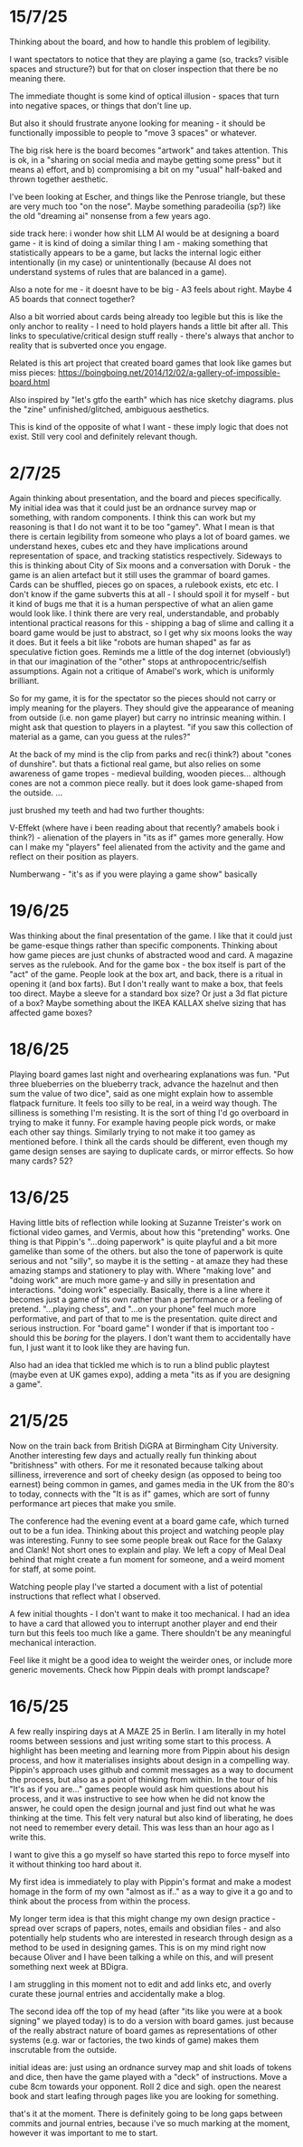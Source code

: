# 15/7/25
Thinking about the board, and how to handle this problem of legibility. 

I want spectators to notice that they are playing a game (so, tracks? visible spaces and structure?) but for that on closer inspection that there be no meaning there.

The immediate thought is some kind of optical illusion - spaces that turn into negative spaces, or things that don't line up. 

But also it should frustrate anyone looking for meaning - it should be functionally impossible to people to "move 3 spaces" or whatever. 

The big risk here is the board becomes "artwork" and takes attention. This is ok, in a "sharing on social media and maybe getting some press" but it means a) effort, and b) compromising a bit on my "usual" half-baked and thrown together aesthetic.

I've been looking at Escher, and things like the Penrose triangle, but these are very much too "on the nose". Maybe something paradeoilia (sp?) like the old "dreaming ai" nonsense from a few years ago.

side track here: i wonder how shit LLM AI would be at designing a board game - it is kind of doing a similar thing I am - making something that statistically appears to be a game, but lacks the internal logic either intentionally (in my case) or unintentionally (because AI does not understand systems of rules that are balanced in a game).

Also a note for me - it doesnt have to be big - A3 feels about right. Maybe 4 A5 boards that connect together?

Also a bit worried about cards being already too legible but this is like the only anchor to reality - I need to hold players hands a little bit after all. This links to speculative/critical design stuff really - there's always that anchor to reality that is subverted once you engage.

Related is this art project that created board games that look like games but miss pieces: https://boingboing.net/2014/12/02/a-gallery-of-impossible-board.html

Also inspired by "let's gtfo the earth" which has nice sketchy diagrams. plus the "zine" unfinished/glitched, ambiguous aesthetics. 

This is kind of the opposite of what I want - these imply logic that does not exist. Still very cool and definitely relevant though. 

# 2/7/25
Again thinking about presentation, and the board and pieces specifically. My initial idea was that it could just be an ordnance survey map or something, with random components.
I think this can work but my reasoning is that I do not want it to be too "gamey". What I mean is that there is certain legibility from someone who plays a lot of board games. we understand hexes, cubes etc and they have implications around representation of space, and tracking statistics respectively. 
Sideways to this is thinking about City of Six moons and a conversation with Doruk - the game is an alien artefact but it still uses the grammar of board games. Cards can be shuffled, pieces go on spaces, a rulebook exists, etc etc. I don't know if the game subverts this at all - I should spoil it for myself - but it kind of bugs me that it is a human perspective of what an alien game would look like. I think there are very real, understandable, and probably intentional practical reasons for this - shipping a bag of slime and calling it a board game would be just to abstract, so I get why six moons looks the way it does. But it feels a bit like "robots are human shaped" as far as speculative fiction goes. Reminds me a little of the dog internet (obviously!) in that our imagination of the "other" stops at anthropocentric/selfish assumptions. Again not a critique of Amabel's work, which is uniformly brilliant.

So for my game, it is for the spectator so the pieces should not carry or imply meaning for the players. They should give the appearance of meaning from outside (i.e. non game player) but carry no intrinsic meaning within. I might ask that question to players in a playtest. "if you saw this collection of material as a game, can you guess at the rules?"

At the back of my mind is the clip from parks and rec(i think?) about "cones of dunshire". but thats a fictional real game, but also relies on some awareness of game tropes - medieval building, wooden pieces... although cones are not a common piece really. but it does look game-shaped from the outside.
...

just brushed my teeth and had two further thoughts:

V-Effekt (where have i been reading about that recently? amabels book i think?) - alienation of the players in "its as if" games more generally. How can I make my "players" feel alienated from the activity and the game and reflect on their position as players.

Numberwang - "it's as if you were playing a game show" basically


# 19/6/25
Was thinking about the final presentation of the game. I like that it could just be game-esque things rather than specific components. Thinking about how game pieces are just chunks of abstracted wood and card. A magazine serves as the rulebook.
And for the game box - the box itself is part of the "act" of the game. People look at the box art, and back, there is a ritual in opening it (and box farts). But I don't really want to make a box, that feels too direct. Maybe a sleeve for a standard box size? Or just a 3d flat picture of a box? Maybe something about the IKEA KALLAX shelve sizing that has affected game boxes?

# 18/6/25
Playing board games last night and overhearing explanations was fun. "Put three blueberries on the blueberry track, advance the hazelnut and then sum the value of two dice", said as one might explain how to assemble flatpack furniture. It feels too silly to be real, in a weird way though. 
The silliness is something I'm resisting. It is the sort of thing I'd go overboard in trying to make it funny. For example having people pick words, or make each other say things. 
Similarly trying to not make it too gamey as mentioned before. I think all the cards should be different, even though my game design senses are saying to duplicate cards, or mirror effects. 
So how many cards? 52?

# 13/6/25
Having little bits of reflection while looking at Suzanne Treister's work on fictional video games, and Vermis, about how this "pretending" works. One thing is that Pippin's "...doing paperwork" is quite playful and a bit more gamelike than some of the others. but also the tone of paperwork is quite serious and not "silly", so maybe it is the setting - at amaze they had these amazing stamps and stationery to play with. Where "making love" and "doing work" are much more game-y and silly in presentation and interactions. "doing work" especially.
Basically, there is a line where it becomes just a game of its own rather than a performance or a feeling of pretend. 
"...playing chess", and "...on your phone" feel much more performative, and part of that to me is the presentation. quite direct and serious instruction. For "board game" I wonder if that is important too - should this be _boring_ for the players. I don't want them to accidentally have fun, I just want it to look like they are having fun.

Also had an idea that tickled me which is to run a blind public playtest (maybe even at UK games expo), adding a meta "its as if you are designing a game".

# 21/5/25
Now on the train back from British DiGRA at Birmingham City University. Another interesting few days and actually really fun thinking about "britishness" with others. For me it resonated because talking about silliness, irreverence and sort of cheeky design (as opposed to being too earnest) being common in games, and games media in the UK from the 80's to today, connects with the "It is as if" games, which are sort of funny performance art pieces that make you smile.

The conference had the evening event at a board game cafe, which turned out to be a fun idea. Thinking about this project and watching people play was interesting. Funny to see some people break out Race for the Galaxy and Clank! Not short ones to explain and play. We left a copy of Meal Deal behind that might create a fun moment for someone, and a weird moment for staff, at some point.

Watching people play I've started a document with a list of potential instructions that reflect what I observed.

A few initial thoughts - I don't want to make it too mechanical. I had an idea to have a card that allowed you to interrupt another player and end their turn but this feels too much like a game. There shouldn't be any meaningful mechanical interaction.

Feel like it might be a good idea to weight the weirder ones, or include more generic movements. Check how Pippin deals with prompt landscape?


# 16/5/25 
A few really inspiring days at A MAZE 25 in Berlin. I am literally in my hotel rooms between sessions and just writing some start to this process.
A highlight has been meeting and learning more from Pippin about his design process, and how it materialises insights about design in a compelling way. Pippin's approach uses github and commit messages as a way to document the process, but also as a point of thinking from within.
In the tour of his "It's as if you are..." games people would ask him questions about his process, and it was instructive to see how when he did not know the answer, he could open the design journal and just find out what he was thinking at the time. This felt very natural but also kind of liberating, he does not need to remember every detail.
This was less than an hour ago as I write this.

I want to give this a go myself so have started this repo to force myself into it without thinking too hard about it.

My first idea is immediately to play with Pippin's format and make a modest homage in the form of my own "almost as if.." as a way to give it a go and to think about the process from within the process.

My longer term idea is that this might change my own design practice - spread over scraps of papers, notes, emails and obsidian files - and also potentially help students who are interested in research through design as a method to be used in designing games. This is on my mind right now because Oliver and I have been talking a while on this, and will present something next week at BDigra.

I am struggling in this moment not to edit and add links etc, and overly curate these journal entries and accidentally make a blog.

The second idea off the top of my head (after "its like you were at a book signing" we played today) is to do a version with board games. just because of the really abstract nature of board games as representations of other systems (e.g. war or factories, the two kinds of game) makes them inscrutable from the outside.

initial ideas are: just using an ordnance survey map and shit loads of tokens and dice, then have the game played with a "deck" of instructions.
Move a cube 8cm towards your opponent. Roll 2 dice and sigh. open the nearest book and start leafing through pages like you are looking for something.

that's it at the moment. There is definitely going to be long gaps between commits and journal entries, because i've so much marking at the moment, however it was important to me to start.
